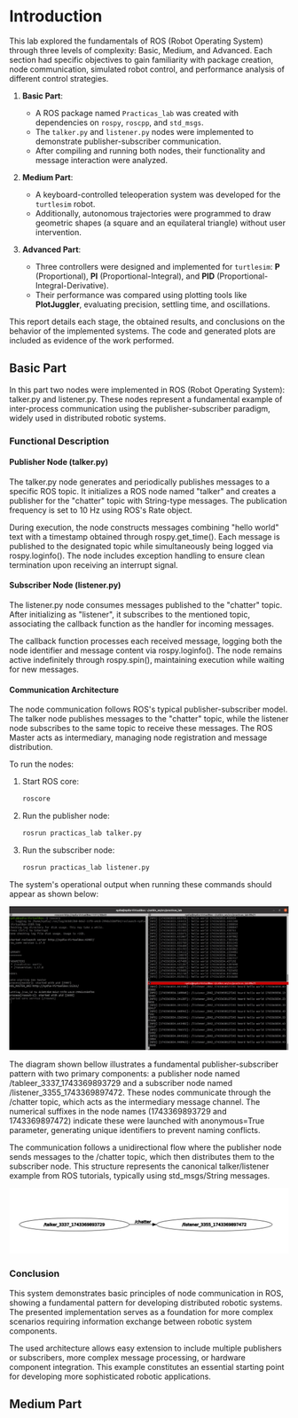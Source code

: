 # Introduction  

This lab explored the fundamentals of ROS (Robot Operating System) through three levels of complexity: Basic, Medium, and Advanced. Each section had specific objectives to gain familiarity with package creation, node communication, simulated robot control, and performance analysis of different control strategies.  

1. **Basic Part**:  
   - A ROS package named `Practicas_lab` was created with dependencies on `rospy`, `roscpp`, and `std_msgs`.  
   - The `talker.py` and `listener.py` nodes were implemented to demonstrate publisher-subscriber communication.  
   - After compiling and running both nodes, their functionality and message interaction were analyzed.  

2. **Medium Part**:  
   - A keyboard-controlled teleoperation system was developed for the `turtlesim` robot.  
   - Additionally, autonomous trajectories were programmed to draw geometric shapes (a square and an equilateral triangle) without user intervention.  

3. **Advanced Part**:  
   - Three controllers were designed and implemented for `turtlesim`: **P** (Proportional), **PI** (Proportional-Integral), and **PID** (Proportional-Integral-Derivative).  
   - Their performance was compared using plotting tools like **PlotJuggler**, evaluating precision, settling time, and oscillations.  

This report details each stage, the obtained results, and conclusions on the behavior of the implemented systems. The code and generated plots are included as evidence of the work performed.  

## Basic Part

In this part two nodes were implemented in ROS (Robot Operating System): talker.py and listener.py. These nodes represent a fundamental example of inter-process communication using the publisher-subscriber paradigm, widely used in distributed robotic systems.

### Functional Description

#### Publisher Node (talker.py)
The talker.py node generates and periodically publishes messages to a specific ROS topic. It initializes a ROS node named "talker" and creates a publisher for the "chatter" topic with String-type messages. The publication frequency is set to 10 Hz using ROS's Rate object.

During execution, the node constructs messages combining "hello world" text with a timestamp obtained through rospy.get_time(). Each message is published to the designated topic while simultaneously being logged via rospy.loginfo(). The node includes exception handling to ensure clean termination upon receiving an interrupt signal.

#### Subscriber Node (listener.py)
The listener.py node consumes messages published to the "chatter" topic. After initializing as "listener", it subscribes to the mentioned topic, associating the callback function as the handler for incoming messages.

The callback function processes each received message, logging both the node identifier and message content via rospy.loginfo(). The node remains active indefinitely through rospy.spin(), maintaining execution while waiting for new messages.

#### Communication Architecture

The node communication follows ROS's typical publisher-subscriber model. The talker node publishes messages to the "chatter" topic, while the listener node subscribes to the same topic to receive these messages. The ROS Master acts as intermediary, managing node registration and message distribution.

To run the nodes:
1. Start ROS core:
   ```bash
   roscore
   ```
2. Run the publisher node:
   ```bash
   rosrun practicas_lab talker.py
   ```
3. Run the subscriber node:
   ```bash
   rosrun practicas_lab listener.py
   ```
The system's operational output when running these commands should appear as shown below:

![System's operational output](https://github.com/NydiaHedz/Laboratorio_LRT4102/blob/main/Lab2/media/lab2_basic.jpg)

The diagram shown bellow illustrates a fundamental publisher-subscriber pattern with two primary components: a publisher node named /tableer_3337_1743369893729 and a subscriber node named /listener_3355_1743369897472. These nodes communicate through the /chatter topic, which acts as the intermediary message channel. The numerical suffixes in the node names (1743369893729 and 1743369897472) indicate these were launched with anonymous=True parameter, generating unique identifiers to prevent naming conflicts.

The communication follows a unidirectional flow where the publisher node sends messages to the /chatter topic, which then distributes them to the subscriber node. This structure represents the canonical talker/listener example from ROS tutorials, typically using std_msgs/String messages.

![RQT graph](https://github.com/NydiaHedz/Laboratorio_LRT4102/blob/main/Lab2/media/lab2_basic_rqt.jpg)

### Conclusion

This system demonstrates basic principles of node communication in ROS, showing a fundamental pattern for developing distributed robotic systems. The presented implementation serves as a foundation for more complex scenarios requiring information exchange between robotic system components.

The used architecture allows easy extension to include multiple publishers or subscribers, more complex message processing, or hardware component integration. This example constitutes an essential starting point for developing more sophisticated robotic applications.

## Medium Part

